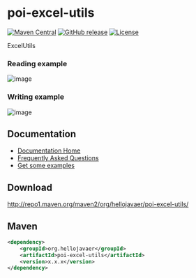 # poi-excel-utils
[![Maven Central](https://maven-badges.herokuapp.com/maven-central/org.hellojavaer/poi-excel-utils/badge.svg)](https://maven-badges.herokuapp.com/maven-central/org.hellojavaer/poi-excel-utils/)
[![GitHub release](https://img.shields.io/github/release/hellojavaer/poi-excel-utils.svg)](https://github.com/hellojavaer/poi-excel-utils/releases)
[![License](https://img.shields.io/badge/license-Apache%202-4EB1BA.svg)](https://www.apache.org/licenses/LICENSE-2.0.html)

ExcelUtils

### Reading example

![image](https://github.com/hellojavaer/poi-excel-utils/blob/master/src/test/resources/img/read-demo-1.png)

### Writing example

![image](https://github.com/hellojavaer/poi-excel-utils/blob/master/src/test/resources/img/write-demo-2.png)

## Documentation

- [Documentation Home](https://github.com/hellojavaer/poi-excel-utils/wiki)
- [Frequently Asked Questions](https://github.com/hellojavaer/poi-excel-utils/wiki/faq)
- [Get some examples](https://github.com/hellojavaer/poi-excel-utils/tree/master/src/test/java/org/hellojavaer/poi/excel/utils)

## Download

http://repo1.maven.org/maven2/org/hellojavaer/poi-excel-utils/

## Maven

```xml
<dependency>
    <groupId>org.hellojavaer</groupId>
    <artifactId>poi-excel-utils</artifactId>
    <version>x.x.x</version>
</dependency>
```
